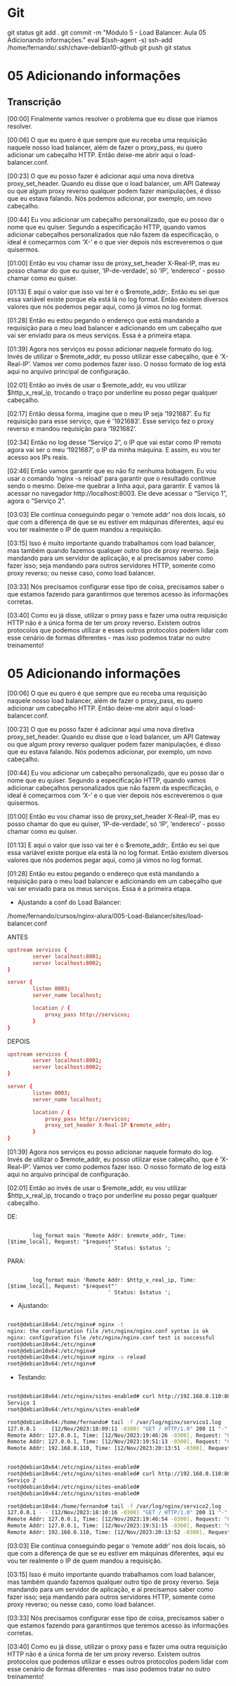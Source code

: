 
# #####################################################################################################################################################
# #####################################################################################################################################################
# #####################################################################################################################################################
# #####################################################################################################################################################
# Git

git status
git add .
git commit -m "Módulo 5 - Load Balancer. Aula 05 Adicionando informações."
eval $(ssh-agent -s)
ssh-add /home/fernando/.ssh/chave-debian10-github
git push
git status



# #####################################################################################################################################################
# #####################################################################################################################################################
# #####################################################################################################################################################
# #####################################################################################################################################################
# 05 Adicionando informações

## Transcrição
[00:00] Finalmente vamos resolver o problema que eu disse que iríamos resolver.

[00:06] O que eu quero é que sempre que eu receba uma requisição naquele nosso load balancer, além de fazer o proxy_pass, eu quero adicionar um cabeçalho HTTP. Então deixe-me abrir aqui o load-balancer.conf.

[00:23] O que eu posso fazer é adicionar aqui uma nova diretiva proxy_set_header. Quando eu disse que o load balancer, um API Gateway ou que algum proxy reverso qualquer podem fazer manipulações, é disso que eu estava falando. Nós podemos adicionar, por exemplo, um novo cabeçalho.

[00:44] Eu vou adicionar um cabeçalho personalizado, que eu posso dar o nome que eu quiser. Segundo a especificação HTTP, quando vamos adicionar cabeçalhos personalizados que não fazem da especificação, o ideal é começarmos com ‘X-’ e o que vier depois nós escreveremos o que quisermos.

[01:00] Então eu vou chamar isso de proxy_set_header X-Real-IP, mas eu posso chamar do que eu quiser, ‘IP-de-verdade’, só ‘IP’, ‘endereco’ - posso chamar como eu quiser.

[01:13] E aqui o valor que isso vai ter é o $remote_addr;. Então eu sei que essa variável existe porque ela está lá no log format. Então existem diversos valores que nós podemos pegar aqui, como já vimos no log format.

[01:28] Então eu estou pegando o endereço que está mandando a requisição para o meu load balancer e adicionando em um cabeçalho que vai ser enviado para os meus serviços. Essa é a primeira etapa.

[01:39] Agora nos serviços eu posso adicionar naquele formato do log. Invés de utilizar o $remote_addr, eu posso utilizar esse cabeçalho, que é ‘X-Real-IP’. Vamos ver como podemos fazer isso. O nosso formato de log está aqui no arquivo principal de configuração.

[02:01] Então ao invés de usar o $remote_addr, eu vou utilizar $http_x_real_ip, trocando o traço por underline eu posso pegar qualquer cabeçalho.

[02:17] Então dessa forma, imagine que o meu IP seja ‘1921687’. Eu fiz requisição para esse serviço, que é '1921683’. Esse serviço fez o proxy reverso e mandou requisição para ‘1921682’.

[02:34] Então no log desse “Serviço 2”, o IP que vai estar como IP remoto agora vai ser o meu ‘1921687’, o IP da minha máquina. E assim, eu vou ter acesso aos IPs reais.

[02:46] Então vamos garantir que eu não fiz nenhuma bobagem. Eu vou usar o comando ‘nginx -s reload’ para garantir que o resultado continue sendo o mesmo. Deixe-me quebrar a linha aqui, para garantir. E vamos lá acessar no navegador http://localhost:8003. Ele deve acessar o “Serviço 1”, agora o “Serviço 2”.

[03:03] Ele continua conseguindo pegar o ‘remote addr’ nos dois locais, só que com a diferença de que se eu estiver em máquinas diferentes, aqui eu vou ter realmente o IP de quem mandou a requisição.

[03:15] Isso é muito importante quando trabalhamos com load balancer, mas também quando fazemos qualquer outro tipo de proxy reverso. Seja mandando para um servidor de aplicação, e aí precisamos saber como fazer isso; seja mandando para outros servidores HTTP, somente como proxy reverso; ou nesse caso, como load balancer.

[03:33] Nós precisamos configurar esse tipo de coisa, precisamos saber o que estamos fazendo para garantirmos que teremos acesso às informações corretas.

[03:40] Como eu já disse, utilizar o proxy pass e fazer uma outra requisição HTTP não é a única forma de ter um proxy reverso. Existem outros protocolos que podemos utilizar e esses outros protocolos podem lidar com esse cenário de formas diferentes - mas isso podemos tratar no outro treinamento!




# #####################################################################################################################################################
# #####################################################################################################################################################
# #####################################################################################################################################################
# #####################################################################################################################################################
# 05 Adicionando informações


[00:06] O que eu quero é que sempre que eu receba uma requisição naquele nosso load balancer, além de fazer o proxy_pass, eu quero adicionar um cabeçalho HTTP. Então deixe-me abrir aqui o load-balancer.conf.

[00:23] O que eu posso fazer é adicionar aqui uma nova diretiva proxy_set_header. Quando eu disse que o load balancer, um API Gateway ou que algum proxy reverso qualquer podem fazer manipulações, é disso que eu estava falando. Nós podemos adicionar, por exemplo, um novo cabeçalho.

[00:44] Eu vou adicionar um cabeçalho personalizado, que eu posso dar o nome que eu quiser. Segundo a especificação HTTP, quando vamos adicionar cabeçalhos personalizados que não fazem da especificação, o ideal é começarmos com ‘X-’ e o que vier depois nós escreveremos o que quisermos.

[01:00] Então eu vou chamar isso de proxy_set_header X-Real-IP, mas eu posso chamar do que eu quiser, ‘IP-de-verdade’, só ‘IP’, ‘endereco’ - posso chamar como eu quiser.

[01:13] E aqui o valor que isso vai ter é o $remote_addr;. Então eu sei que essa variável existe porque ela está lá no log format. Então existem diversos valores que nós podemos pegar aqui, como já vimos no log format.

[01:28] Então eu estou pegando o endereço que está mandando a requisição para o meu load balancer e adicionando em um cabeçalho que vai ser enviado para os meus serviços. Essa é a primeira etapa.



- Ajustando a conf do Load Balancer:

/home/fernando/cursos/nginx-alura/005-Load-Balancer/sites/load-balancer.conf

ANTES

~~~~conf
upstream servicos {
        server localhost:8001;
        server localhost:8002;
}

server {
        listen 8003;
        server_name localhost;

        location / {
            proxy_pass http://servicos;
        }
}
~~~~


DEPOIS

~~~~conf
upstream servicos {
        server localhost:8001;
        server localhost:8002;
}

server {
        listen 8003;
        server_name localhost;

        location / {
            proxy_pass http://servicos;
            proxy_set_header X-Real-IP $remote_addr;
        }
}
~~~~









[01:39] Agora nos serviços eu posso adicionar naquele formato do log. Invés de utilizar o $remote_addr, eu posso utilizar esse cabeçalho, que é ‘X-Real-IP’. Vamos ver como podemos fazer isso. O nosso formato de log está aqui no arquivo principal de configuração.

[02:01] Então ao invés de usar o $remote_addr, eu vou utilizar $http_x_real_ip, trocando o traço por underline eu posso pegar qualquer cabeçalho.


DE:

~~~~CONF

        log_format main 'Remote Addr: $remote_addr, Time: [$time_local], Request: "$request"'
                                ' Status: $status ';

~~~~

PARA:

~~~~CONF

        log_format main 'Remote Addr: $http_x_real_ip, Time: [$time_local], Request: "$request"'
                                ' Status: $status ';

~~~~




- Ajustando:

~~~~bash

root@debian10x64:/etc/nginx# nginx -t
nginx: the configuration file /etc/nginx/nginx.conf syntax is ok
nginx: configuration file /etc/nginx/nginx.conf test is successful
root@debian10x64:/etc/nginx#
root@debian10x64:/etc/nginx#
root@debian10x64:/etc/nginx# nginx -s reload
root@debian10x64:/etc/nginx#
~~~~




- Testando:

~~~~bash

root@debian10x64:/etc/nginx/sites-enabled# curl http://192.168.0.110:8003/
Serviço 1
root@debian10x64:/etc/nginx/sites-enabled#

root@debian10x64:/home/fernando# tail -f /var/log/nginx/servico1.log
127.0.0.1 - - [12/Nov/2023:18:09:11 -0300] "GET / HTTP/1.0" 200 11 "-" "curl/7.64.0"
Remote Addr: 127.0.0.1, Time: [12/Nov/2023:19:46:26 -0300], Request: "GET / HTTP/1.0"Status: 200, Referer:  "-"
Remote Addr: 127.0.0.1, Time: [12/Nov/2023:19:51:13 -0300], Request: "GET / HTTP/1.0" Status: 200
Remote Addr: 192.168.0.110, Time: [12/Nov/2023:20:13:51 -0300], Request: "GET / HTTP/1.0" Status: 200


root@debian10x64:/etc/nginx/sites-enabled#
root@debian10x64:/etc/nginx/sites-enabled# curl http://192.168.0.110:8003/
Serviço 2
root@debian10x64:/etc/nginx/sites-enabled#
root@debian10x64:/etc/nginx/sites-enabled#

root@debian10x64:/home/fernando# tail -f /var/log/nginx/servico2.log
127.0.0.1 - - [12/Nov/2023:18:10:16 -0300] "GET / HTTP/1.0" 200 11 "-" "curl/7.64.0"
Remote Addr: 127.0.0.1, Time: [12/Nov/2023:19:46:54 -0300], Request: "GET / HTTP/1.0"Status: 200, Referer:  "-"
Remote Addr: 127.0.0.1, Time: [12/Nov/2023:19:51:15 -0300], Request: "GET / HTTP/1.0" Status: 200
Remote Addr: 192.168.0.110, Time: [12/Nov/2023:20:13:52 -0300], Request: "GET / HTTP/1.0" Status: 200


~~~~



[03:03] Ele continua conseguindo pegar o ‘remote addr’ nos dois locais, só que com a diferença de que se eu estiver em máquinas diferentes, aqui eu vou ter realmente o IP de quem mandou a requisição.

[03:15] Isso é muito importante quando trabalhamos com load balancer, mas também quando fazemos qualquer outro tipo de proxy reverso. Seja mandando para um servidor de aplicação, e aí precisamos saber como fazer isso; seja mandando para outros servidores HTTP, somente como proxy reverso; ou nesse caso, como load balancer.

[03:33] Nós precisamos configurar esse tipo de coisa, precisamos saber o que estamos fazendo para garantirmos que teremos acesso às informações corretas.

[03:40] Como eu já disse, utilizar o proxy pass e fazer uma outra requisição HTTP não é a única forma de ter um proxy reverso. Existem outros protocolos que podemos utilizar e esses outros protocolos podem lidar com esse cenário de formas diferentes - mas isso podemos tratar no outro treinamento!